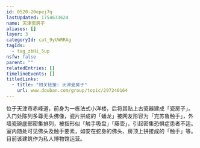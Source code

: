 ```yaml
---
id: 0520-20epej7q
lastUpdated: 1754633624
name: 天津瓷房子
aliases: []
layer: 3
categoryId: cat_9yUWRRAg
tagIds:
  - tag_zbHi_5up
nsfw: false
parent: ""
relatedEntries: []
timelineEvents: []
titledLinks:
  - title: "相关链接: 天津瓷房子"
    url: www.douban.com/group/topic/297240164
---
```


位于天津市赤峰道，前身为一栋法式小洋楼，后将其贴上古瓷器建成「瓷房子」。入门处陈列多尊无头佛像，瓷片拼成的「蟠龙」被网友形容为「克苏鲁触手」，外墙瓷碗底部密集排列，被指形似「触手吸盘」「藤壶」，引起密集恐惧症患者不适。室内随处可见佛头及触手要素，如安在蛇身的佛头、房顶上拼接成的「触手」等。目前该建筑作为私人博物馆运营。
